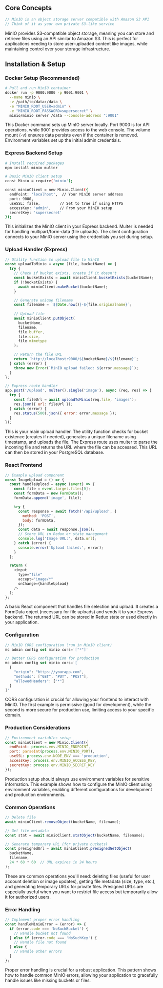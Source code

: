 ## Core Concepts
```javascript
// MinIO is an object storage server compatible with Amazon S3 API
// Think of it as your own private S3-like service
```
MinIO provides S3-compatible object storage, meaning you can store and retrieve files using an API similar to Amazon S3. This is perfect for applications needing to store user-uploaded content like images, while maintaining control over your storage infrastructure.

## Installation & Setup

### Docker Setup (Recommended)
```bash
# Pull and run MinIO container
docker run -p 9000:9000 -p 9001:9001 \
  --name minio \
  -v /path/to/data:/data \
  -e "MINIO_ROOT_USER=admin" \
  -e "MINIO_ROOT_PASSWORD=supersecret" \
  minio/minio server /data --console-address ":9001"
```
This Docker command sets up MinIO server locally. Port 9000 is for API operations, while 9001 provides access to the web console. The volume mount (-v) ensures data persists even if the container is removed. Environment variables set up the initial admin credentials.

### Express Backend Setup
```bash
# Install required packages
npm install minio multer

# Basic MinIO client setup
const Minio = require('minio');

const minioClient = new Minio.Client({
  endPoint: 'localhost',  // Your MinIO server address
  port: 9000,
  useSSL: false,         // Set to true if using HTTPS
  accessKey: 'admin',    // From your MinIO setup
  secretKey: 'supersecret'
});
```
This initializes the MinIO client in your Express backend. Multer is needed for handling multipart/form-data (file uploads). The client configuration connects to your MinIO server using the credentials you set during setup.

### Upload Handler (Express)
```javascript
// Utility function to upload file to MinIO
const uploadToMinio = async (file, bucketName) => {
  try {
    // Check if bucket exists, create if it doesn't
    const bucketExists = await minioClient.bucketExists(bucketName);
    if (!bucketExists) {
      await minioClient.makeBucket(bucketName);
    }

    // Generate unique filename
    const filename = `${Date.now()}-${file.originalname}`;
    
    // Upload file
    await minioClient.putObject(
      bucketName,
      filename,
      file.buffer,
      file.size,
      file.mimetype
    );

    // Return the file URL
    return `http://localhost:9000/${bucketName}/${filename}`;
  } catch (error) {
    throw new Error(`MinIO upload failed: ${error.message}`);
  }
};

// Express route handler
app.post('/upload', multer().single('image'), async (req, res) => {
  try {
    const fileUrl = await uploadToMinio(req.file, 'images');
    res.json({ url: fileUrl });
  } catch (error) {
    res.status(500).json({ error: error.message });
  }
});
```
This is your main upload handler. The utility function checks for bucket existence (creates if needed), generates a unique filename using timestamp, and uploads the file. The Express route uses multer to parse the incoming file and returns the URL where the file can be accessed. This URL can then be stored in your PostgreSQL database.

### React Frontend
```javascript
// Example upload component
const ImageUpload = () => {
  const handleUpload = async (event) => {
    const file = event.target.files[0];
    const formData = new FormData();
    formData.append('image', file);

    try {
      const response = await fetch('/api/upload', {
        method: 'POST',
        body: formData,
      });
      const data = await response.json();
      // Store URL in Redux or state management
      console.log('Image URL:', data.url);
    } catch (error) {
      console.error('Upload failed:', error);
    }
  };

  return (
    <input 
      type="file" 
      accept="image/*" 
      onChange={handleUpload} 
    />
  );
};
```
A basic React component that handles file selection and upload. It creates a FormData object (necessary for file uploads) and sends it to your Express backend. The returned URL can be stored in Redux state or used directly in your application.

### Configuration
```javascript
// MinIO CORS configuration (run in MinIO client)
mc admin config set minio cors='["*"]'

// Better CORS configuration for production
mc admin config set minio cors='[
  {
    "origin": "https://yourapp.com",
    "methods": ["GET", "PUT", "POST"],
    "allowedHeaders": ["*"]
  }
]'
```
CORS configuration is crucial for allowing your frontend to interact with MinIO. The first example is permissive (good for development), while the second is more secure for production use, limiting access to your specific domain.

### Production Considerations
```javascript
// Environment variables setup
const minioClient = new Minio.Client({
  endPoint: process.env.MINIO_ENDPOINT,
  port: parseInt(process.env.MINIO_PORT),
  useSSL: process.env.NODE_ENV === 'production',
  accessKey: process.env.MINIO_ACCESS_KEY,
  secretKey: process.env.MINIO_SECRET_KEY
});
```
Production setup should always use environment variables for sensitive information. This example shows how to configure the MinIO client using environment variables, enabling different configurations for development and production environments.

### Common Operations
```javascript
// Delete file
await minioClient.removeObject(bucketName, filename);

// Get file metadata
const stat = await minioClient.statObject(bucketName, filename);

// Generate temporary URL (for private buckets)
const presignedUrl = await minioClient.presignedGetObject(
  bucketName, 
  filename, 
  24 * 60 * 60  // URL expires in 24 hours
);
```
These are common operations you'll need: deleting files (useful for user account deletion or image updates), getting file metadata (size, type, etc.), and generating temporary URLs for private files. Presigned URLs are especially useful when you want to restrict file access but temporarily allow it for authorized users.

### Error Handling
```javascript
// Implement proper error handling
const handleMinioError = (error) => {
  if (error.code === 'NoSuchBucket') {
    // Handle bucket not found
  } else if (error.code === 'NoSuchKey') {
    // Handle file not found
  } else {
    // Handle other errors
  }
};
```
Proper error handling is crucial for a robust application. This pattern shows how to handle common MinIO errors, allowing your application to gracefully handle issues like missing buckets or files.